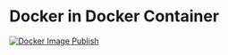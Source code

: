 # Docker in Docker Container

[![Docker Image Publish](https://github.com/fossrob/dind/actions/workflows/image-publish.yml/badge.svg)](https://github.com/fossrob/dind/actions/workflows/image-publish.yml)
